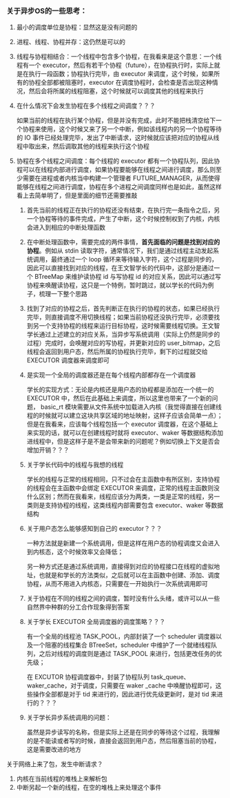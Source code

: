 ### 关于异步OS的一些思考：

1. 最小的调度单位是协程：显然这是没有问题的

2. 进程、线程、协程并存：这仍然是可以的

3. 线程与协程相结合：一个线程中包含多个协程，在我看来是这个意思：一个线程有一个 executor，然后有若干个协程（future），在协程执行时，实际上就是在执行一段函数；协程执行完毕，由 executor 来调度，这个时候，如果所有的协程全部都被阻塞时，executor 在调度协程时，会检查是否出现这种情况，然后会将所属的线程阻塞，这个时候就可以调度其他的线程来执行

4. 在什么情况下会发生协程在多个线程之间调度？？？

    如果当前的线程在执行某个协程，但是并没有完成，此时不能把栈清空给下一个协程来使用，这个时候又来了另一个中断，例如该线程内的另一个协程等待的 IO 事件已经处理完毕，发出了中断请求，这时候就应该把对应的协程从线程中取出来，然后调取其他的线程来执行这个协程

5. 协程在多个线程之间调度：每个线程的 executor 都有一个协程队列，因此协程可以在线程内部进行调度，如果协程要能够在线程之间进行调度，那么则至少需要在进程或者内核当中构建一个管理者 FUTURE_MANAGER，从而使得能够在线程之间进行调度，协程在多个进程之间调度同样也是如此，虽然这样看上去简单明了，但是里面的细节还需要推敲

    1. 首先当前的线程正在执行的协程还没有结束，在执行完一条指令之后，另一个协程等待的事件完成，产生了中断，这个时候控制权到了内核，内核会进入到相应的中断处理函数

    2. 在中断处理函数中，需要完成的两件事情，**首先面临的问题是找到对应的协程**。例如从 stdin 读取字符，通常情况下，我们是通过线程主动发起系统调用，最终通过一个 loop 循环来等待输入字符，这个过程是同步的，因此可以直接找到对应的线程，在王文智学长的代码中，这部分是通过一个 BTreeMap 来维护读协程 id 与写协程 id 的对应关系，因此可以通过写协程来唤醒读协程，这只是一个特例，暂时跳过，就以学长的代码为例子，梳理一下整个思路

    3. 找到了对应的协程之后，首先判断正在执行的协程的状态，如果已经执行完毕，则直接调度不用切换线程；如果当前协程还没执行完毕，必须要找到另一个支持协程的线程来运行目标协程，这时候需要线程切换。王文智学长通过上述建立的对应关系，当异步写系统调用（实际上仍然是同步的过程）完成时，会唤醒对应的写协程，并更新对应的 user_bitmap，之后线程会返回到用户态，然后所属的协程执行完毕，剩下的过程就交给 EXECUTOR 调度器来调度即可

    4. 是实现一个全局的调度器还是在每个线程内部都存在一个调度器

        学长的实现方式：无论是内核还是用户态的协程都是添加在一个统一的 EXECUTOR 中，然后在此基础上来调度，所以这里也带来了一个新的问题， basic_rt 模块需要从文件系统中加载进入内核（我觉得直接在创建线程的时候就可以建立这块共享区域的地址映射，这样子应该会简单一点）；但是在我看来，应该每个线程包括一个 executor 调度器，在这个基础上来实现的话，就可以在创建线程时就将 executor、waker 等数据结构添加进线程中，但是这样子是不是会带来新的问题呢？例如切换上下文是否会增加开销？？？

    5. 关于学长代码中的线程与我想的线程

        学长的线程与正常的线程相同，只不过会在主函数中有所区别，支持协程的线程会在主函数中会绑定 EXECUTOR 来调度，正常的线程主函数则没什么区别；然而在我看来，线程应该分为两类，一类是正常的线程，另一类则是支持协程的线程，这类线程内部需要包含 executor、waker 等数据结构

    6. 关于用户态怎么能够感知到自己的 executor？？？

        一种方法就是新建一个系统调用，但是这样在用户态的协程调度又会进入到内核态，这个时候效率又会降低；

        另一种方式还是通过系统调用，直接得到对应的协程接口在线程的虚拟地址，也就是和学长的方法类似，之后就可以在主函数中创建、添加、调度协程，从而不用进入内核态，只需要在一开始执行一次系统调用即可

    7. 关于协程在不同的线程之间的调度，暂时没有什么头绪，或许可以从一些自然界中种群的分工合作现象得到答案

    8. 关于学长 EXECUTOR 全局调度器的调度策略？？？

        有一个全局的线程池 TASK_POOL，内部封装了一个 scheduler 调度器以及一个阻塞的线程集合 BTreeSet，scheduler 中维护了一个就绪线程队列，之后对线程的调度则是通过 TASK_POOL 来进行，包括更改任务的优先级；

        在 EXCUTOR 协程调度器中，封装了协程队列 task_queue、waker_cache，对于调度，只需要在 waker _cache 中唤醒协程即可，这些操作全部都是对于 tid 来进行的，因此进行优先级更新时，是对 tid 来进行的？？？
    
    9. 关于学长异步系统调用的问题：
    
        虽然是异步读写的名称，但是实际上还是在同步的等待这个过程，我理解的是不能读或者写的时候，直接会返回到用户态，然后阻塞当前的协程，这是需要改进的地方





关于网络上来了包，发生中断请求？

1. 内核在当前线程的堆栈上来解析包
2. 中断另起一个新的线程，在空的堆栈上来处理这个事件